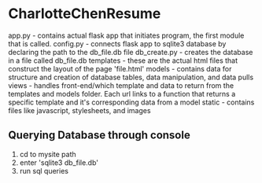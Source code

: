 # CharlotteChenResume

app.py - contains actual flask app that initiates program, the first module that is called.
config.py - connects flask app to sqlite3 database by declaring the path to the db_file.db file
db_create.py - creates the database in a file called db_file.db 
templates - these are the actual html files that construct the layout of the page 'file.html'
models - contains data for structure and creation of database tables, data manipulation, and data pulls
views - handles front-end/which template and data to return from the templates and models folder. Each url links to a function that returns 
       a specific template and it's corresponding data from a model
static - contains files like javascript, stylesheets, and images


Querying Database through console
---------------------------------
1) cd to mysite path
2) enter 'sqlite3 db_file.db'
3) run sql queries
